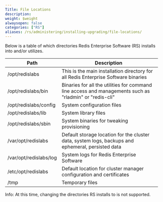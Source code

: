 ```yaml
---
Title: File Locations
description: 
weight: $weight
alwaysopen: false
categories: ["RS"]
aliases: /rs/administering/installing-upgrading/file-locations/
---
```

Below is a table of which directories Redis Enterprise Software (RS)
installs into and/or utilizes.

| **Path** | **Description** |
|------------|-----------------|
| /opt/redislabs | This is the main installation directory for all Redis Enterprise Software binaries |
| /opt/redislabs/bin | Binaries for all the utilities for command line access and managements such as "rladmin" or "redis-cli" |
| /opt/redislabs/config | System configuration files |
| /opt/redislabs/lib | System library files |
| /opt/redislabs/sbin | System binaries for tweaking provisioning |
| /var/opt/redislabs | Default storage location for the cluster data, system logs, backups and ephemeral, persisted data |
| /var/opt/redislabs/log | System logs for Redis Enterprise Software |
| /etc/opt/redislabs | Default location for cluster manager configuration and certificates |
| /tmp | Temporary files |

Info: At this time, changing the directories RS installs to is not
supported.
